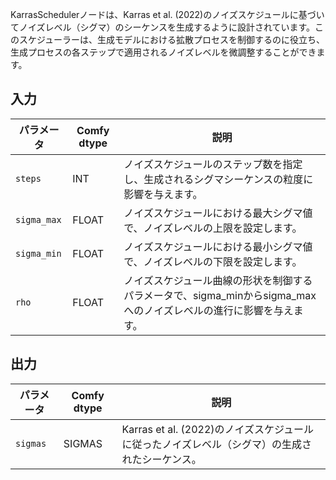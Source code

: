
KarrasSchedulerノードは、Karras et al. (2022)のノイズスケジュールに基づいてノイズレベル（シグマ）のシーケンスを生成するように設計されています。このスケジューラーは、生成モデルにおける拡散プロセスを制御するのに役立ち、生成プロセスの各ステップで適用されるノイズレベルを微調整することができます。

## 入力

| パラメータ   | Comfy dtype | 説明                                                                                      |
|-------------|-------------|------------------------------------------------------------------------------------------------|
| `steps`     | INT         | ノイズスケジュールのステップ数を指定し、生成されるシグマシーケンスの粒度に影響を与えます。 |
| `sigma_max` | FLOAT       | ノイズスケジュールにおける最大シグマ値で、ノイズレベルの上限を設定します。                    |
| `sigma_min` | FLOAT       | ノイズスケジュールにおける最小シグマ値で、ノイズレベルの下限を設定します。                    |
| `rho`       | FLOAT       | ノイズスケジュール曲線の形状を制御するパラメータで、sigma_minからsigma_maxへのノイズレベルの進行に影響を与えます。 |

## 出力

| パラメータ | Comfy dtype | 説明                                                                 |
|-----------|-------------|-----------------------------------------------------------------------------|
| `sigmas`  | SIGMAS      | Karras et al. (2022)のノイズスケジュールに従ったノイズレベル（シグマ）の生成されたシーケンス。 |
